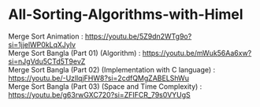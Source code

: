 # All-Sorting-Algorithms-with-Himel

Merge Sort Animation : https://youtu.be/5Z9dn2WTg9o?si=1jjelWP0kLqXJylv   
Merge Sort Bangla (Part 01) (Algorithm) : https://youtu.be/mWuk56Aa6xw?si=nJgVdu5CTd5T9evZ    
Merge Sort Bangla (Part 02) (Implementation with C language) : https://youtu.be/-UzllqjFHW8?si=2cdfQMgZABELShWu   
Merge Sort Bangla (Part 03) (Space and Time Complexity) : https://youtu.be/g63rwGXC720?si=ZFIFCR_79s0VYUgS    
